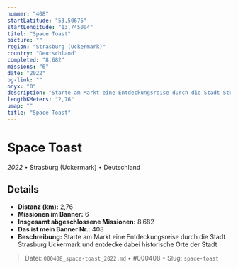 ```yaml
---
nummer: "408"
startLatitude: "53,50675"
startLongitude: "13,745004"
titel: "Space Toast"
picture: ""
region: "Strasburg (Uckermark)"
country: "Deutschland"
completed: "8.682"
missions: "6"
date: "2022"
bg-link: ""
onyx: "0"
description: "Starte am Markt eine Entdeckungsreise durch die Stadt Strasburg Uckermark und entdecke dabei historische Orte der Stadt"
lengthKMeters: "2,76"
umap: ""
title: "Space Toast"
---
```

# Space Toast

*2022* • Strasburg (Uckermark) • Deutschland



## Details
- **Distanz (km):** 2,76
- **Missionen im Banner:** 6
- **Insgesamt abgeschlossene Missionen:** 8.682
- **Das ist mein Banner Nr.:** 408
- **Beschreibung:** Starte am Markt eine Entdeckungsreise durch die Stadt Strasburg Uckermark und entdecke dabei historische Orte der Stadt



> Datei: `000408_space-toast_2022.md` • #000408 • Slug: `space-toast`

